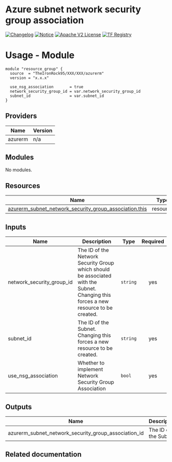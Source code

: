 <!-- BEGIN_TF_DOCS -->
 # Azure subnet network security group association
[![Changelog](https://img.shields.io/badge/changelog-release-green.svg)](CHANGELOG.md) [![Notice](https://img.shields.io/badge/notice-copyright-yellow.svg)](NOTICE) [![Apache V2 License](https://img.shields.io/badge/license-Apache%20V2-orange.svg)](LICENSE) [![TF Registry](https://img.shields.io/badge/terraform-registry-blue.svg)](https://registry.terraform.io/modules/TheIronRock95/resourcegroup/azurerm/latest)

# Usage - Module

```hcl
module "resource_group" {
  source  = "TheIronRock95/XXX/XXX/azurerm"
  version = "x.x.x"

  use_nsg_association       = true
  network_security_group_id = var.network_security_group_id
  subnet_id                 = var.subnet_id
}
```
## Providers

| Name | Version |
|------|---------|
| azurerm | n/a |

## Modules

No modules.

## Resources

| Name | Type |
|------|------|
| [azurerm_subnet_network_security_group_association.this](https://registry.terraform.io/providers/hashicorp/azurerm/latest/docs/resources/subnet_network_security_group_association) | resource |

## Inputs

| Name | Description | Type | Required |
|------|-------------|------|:--------:|
| network\_security\_group\_id | The ID of the Network Security Group which should be associated with the Subnet. Changing this forces a new resource to be created. | `string` | yes |
| subnet\_id | The ID of the Subnet. Changing this forces a new resource to be created. | `string` | yes |
| use\_nsg\_association | Whether to implement Network Security Group Association | `bool` | yes |

## Outputs

| Name | Description |
|------|-------------|
| azurerm\_subnet\_network\_security\_group\_association\_id | The ID of the Subnet. |

## Related documentation
<!-- END_TF_DOCS -->
